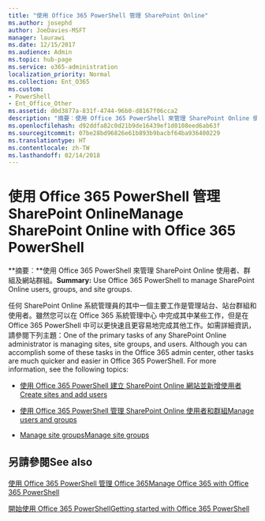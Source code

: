 ```yaml
---
title: "使用 Office 365 PowerShell 管理 SharePoint Online"
ms.author: josephd
author: JoeDavies-MSFT
manager: laurawi
ms.date: 12/15/2017
ms.audience: Admin
ms.topic: hub-page
ms.service: o365-administration
localization_priority: Normal
ms.collection: Ent_O365
ms.custom:
- PowerShell
- Ent_Office_Other
ms.assetid: d0d3877a-831f-4744-96b0-d8167f06cca2
description: "摘要︰使用 Office 365 PowerShell 來管理 SharePoint Online 使用者、群組及網站群組。"
ms.openlocfilehash: d92ddfa82c0d21b9de16439ef1d0108eed6ab63f
ms.sourcegitcommit: 07be28bd96826e61b893b9bacbf64ba936400229
ms.translationtype: HT
ms.contentlocale: zh-TW
ms.lasthandoff: 02/14/2018
---
```

# <a name="manage-sharepoint-online-with-office-365-powershell"></a><span data-ttu-id="d36b8-103">使用 Office 365 PowerShell 管理 SharePoint Online</span><span class="sxs-lookup"><span data-stu-id="d36b8-103">Manage SharePoint Online with Office 365 PowerShell</span></span>

 <span data-ttu-id="d36b8-104">**摘要︰**使用 Office 365 PowerShell 來管理 SharePoint Online 使用者、群組及網站群組。</span><span class="sxs-lookup"><span data-stu-id="d36b8-104">**Summary:** Use Office 365 PowerShell to manage SharePoint Online users, groups, and site groups.</span></span>
  
<span data-ttu-id="d36b8-p101">任何 SharePoint Online 系統管理員的其中一個主要工作是管理站台、站台群組和使用者。雖然您可以在 Office 365 系統管理中心 中完成其中某些工作，但是在 Office 365 PowerShell 中可以更快速且更容易地完成其他工作。如需詳細資訊，請參閱下列主題：</span><span class="sxs-lookup"><span data-stu-id="d36b8-p101">One of the primary tasks of any SharePoint Online administrator is managing sites, site groups, and users. Although you can accomplish some of these tasks in the Office 365 admin center, other tasks are much quicker and easier in Office 365 PowerShell. For more information, see the following topics:</span></span>
  
- [<span data-ttu-id="d36b8-108">使用 Office 365 PowerShell 建立 SharePoint Online 網站並新增使用者</span><span class="sxs-lookup"><span data-stu-id="d36b8-108">Create sites and add users</span></span>](http://technet.microsoft.com/library/c55d4ccf-ab36-481a-a285-c40234e11abd.aspx)
    
- [<span data-ttu-id="d36b8-109">使用 Office 365 PowerShell 管理 SharePoint Online 使用者和群組</span><span class="sxs-lookup"><span data-stu-id="d36b8-109">Manage users and groups</span></span>](http://technet.microsoft.com/library/9680af2e-a965-4e62-92ee-da72105c7800.aspx)
    
- [<span data-ttu-id="d36b8-110">Manage site groups</span><span class="sxs-lookup"><span data-stu-id="d36b8-110">Manage site groups</span></span>](http://technet.microsoft.com/library/122f4099-c78d-4cce-bab0-4343b04596ae.aspx)
    
## <a name="see-also"></a><span data-ttu-id="d36b8-111">另請參閱</span><span class="sxs-lookup"><span data-stu-id="d36b8-111">See also</span></span>

#### 

[<span data-ttu-id="d36b8-112">使用 Office 365 PowerShell 管理 Office 365</span><span class="sxs-lookup"><span data-stu-id="d36b8-112">Manage Office 365 with Office 365 PowerShell</span></span>](manage-office-365-with-office-365-powershell.md)
  
[<span data-ttu-id="d36b8-113">開始使用 Office 365 PowerShell</span><span class="sxs-lookup"><span data-stu-id="d36b8-113">Getting started with Office 365 PowerShell</span></span>](getting-started-with-office-365-powershell.md)

